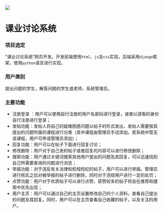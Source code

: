 <img src="https://github.com/yangco-le/query_answering_system/blob/master/img-folder/20200424182322.png" align="middle" />

# 课业讨论系统
### 项目选定
“课业讨论系统”网页开发。开发前端使用`html`、`js`及`css`实现，后端采用`django`框架，使用`python`语言进行实现。
### 用户类别
提出问题的学生，解答问题的学生或老师，系统管理员。
### 主要功能
* 注册登录 ：用户可以使用自行注册的用户名密码进行登录，或者以游客的身份自行注册进行登录；
* 发帖功能：发帖人将自己的疑难困惑问题以帖子的形式发出，发帖人需要按其提出的问题所属的课程进行分类（其中课程由管理员手动添加。若系统中暂无该课程，用户可申请管理员添加）；
* 回复功能：用户可以在帖子下面进行回复讨论；
* 修改删除：用户对于自己发的帖子或者回复的内容可以进行修改删除；
* 搜索功能：用户通过关键词搜索其他用户提出的问题及其回复，可以迅速找到自己所需要查询的问题进行浏览；
* 举报功能：对于违反有关法律和校规校纪的帖子，用户可以进行举报。管理员进行核实之后对被举报的帖子进行删除，同时对于违规用户进行一定的处罚；
* 点赞功能：用户对于优质帖子可以进行点赞，获赞较多的帖子将会在推荐和搜索中优先出现；
* 用户主页：用户可以通过自己的主页设置修改自己的个人资料，查看自己提出的问题及其回复。同时，用户可以在主页查看自己收藏的帖子，以及关注的用户。
